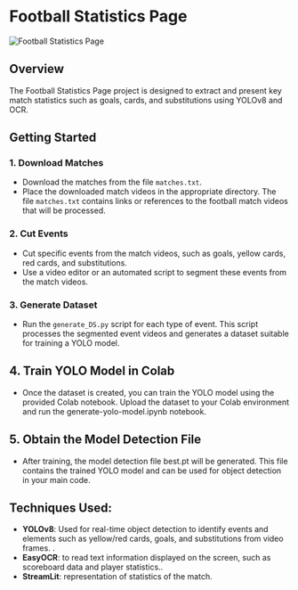 # Football Statistics Page

![Football Statistics Page](Fsp.png)

## Overview

The Football Statistics Page project is designed to extract and present key match statistics such as goals, cards, and substitutions using YOLOv8 and OCR.

## Getting Started

### 1. Download Matches

- Download the matches from the file `matches.txt`.
- Place the downloaded match videos in the appropriate directory. The file `matches.txt` contains links or references to the football match videos that will be processed.

### 2. Cut Events

- Cut specific events from the match videos, such as goals, yellow cards, red cards, and substitutions.
- Use a video editor or an automated script to segment these events from the match videos.

### 3. Generate Dataset

- Run the `generate_DS.py` script for each type of event. This script processes the segmented event videos and generates a dataset suitable for training a YOLO model.

## 4. Train YOLO Model in Colab

- Once the dataset is created, you can train the YOLO model using the provided Colab notebook. Upload the dataset to your Colab environment and run the generate-yolo-model.ipynb notebook.

## 5. Obtain the Model Detection File

- After training, the model detection file best.pt will be generated. This file contains the trained YOLO model and can be used for object detection in your main code.
  
## Techniques Used:

- **YOLOv8**: Used for real-time object detection to identify events and elements such as yellow/red cards, goals, and substitutions from
video frames.
.
- **EasyOCR**: to read text information displayed on the screen, such as scoreboard data and player statistics..
- **StreamLit**:  representation of statistics of the match.

